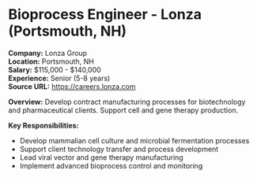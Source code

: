 # Bioprocess Engineer - Lonza (Portsmouth, NH)

**Company:** Lonza Group  
**Location:** Portsmouth, NH  
**Salary:** $115,000 - $140,000  
**Experience:** Senior (5-8 years)  
**Source URL:** https://careers.lonza.com

**Overview:** Develop contract manufacturing processes for biotechnology and pharmaceutical clients. Support cell and gene therapy production.

**Key Responsibilities:**
- Develop mammalian cell culture and microbial fermentation processes
- Support client technology transfer and process development
- Lead viral vector and gene therapy manufacturing
- Implement advanced bioprocess control and monitoring
